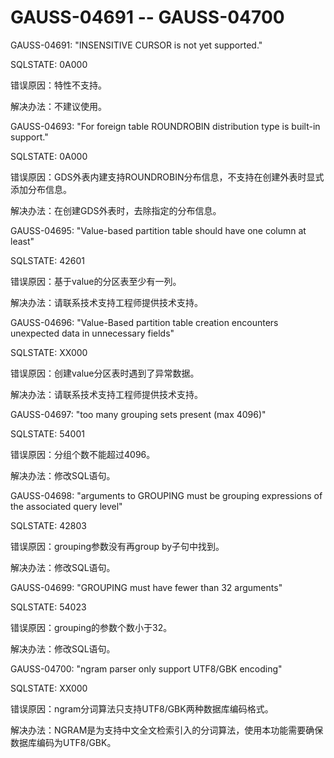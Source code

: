 # GAUSS-04691 -- GAUSS-04700

GAUSS-04691: "INSENSITIVE CURSOR is not yet supported."

SQLSTATE: 0A000

错误原因：特性不支持。

解决办法：不建议使用。

GAUSS-04693: "For foreign table ROUNDROBIN distribution type is built-in support."

SQLSTATE: 0A000

错误原因：GDS外表内建支持ROUNDROBIN分布信息，不支持在创建外表时显式添加分布信息。

解决办法：在创建GDS外表时，去除指定的分布信息。

GAUSS-04695: "Value-based partition table should have one column at least"

SQLSTATE: 42601

错误原因：基于value的分区表至少有一列。

解决办法：请联系技术支持工程师提供技术支持。

GAUSS-04696: "Value-Based partition table creation encounters unexpected data in unnecessary fields"

SQLSTATE: XX000

错误原因：创建value分区表时遇到了异常数据。

解决办法：请联系技术支持工程师提供技术支持。

GAUSS-04697: "too many grouping sets present \(max 4096\)"

SQLSTATE: 54001

错误原因：分组个数不能超过4096。

解决办法：修改SQL语句。

GAUSS-04698: "arguments to GROUPING must be grouping expressions of the associated query level"

SQLSTATE: 42803

错误原因：grouping参数没有再group by子句中找到。

解决办法：修改SQL语句。

GAUSS-04699: "GROUPING must have fewer than 32 arguments"

SQLSTATE: 54023

错误原因：grouping的参数个数小于32。

解决办法：修改SQL语句。

GAUSS-04700: "ngram parser only support UTF8/GBK encoding"

SQLSTATE: XX000

错误原因：ngram分词算法只支持UTF8/GBK两种数据库编码格式。

解决办法：NGRAM是为支持中文全文检索引入的分词算法，使用本功能需要确保数据库编码为UTF8/GBK。

